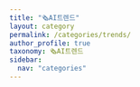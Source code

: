```yaml
---
title: "🗞️AI트렌드"
layout: category
permalink: /categories/trends/
author_profile: true
taxonomy: 🗞️AI트렌드
sidebar:
  nav: "categories"
---
```

